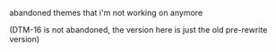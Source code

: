 abandoned themes that i'm not working on anymore

(DTM-16 is not abandoned, the version here is just the old pre-rewrite version)